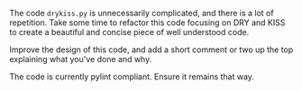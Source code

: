 
The code `drykiss.py` is unnecessarily complicated, and there is a lot of repetition. Take some time to refactor this code focusing on DRY and KISS to create a beautiful and concise piece of well understood code.

Improve the design of this code, and add a short comment or two up the top explaining what you've done and why.

The code is currently pylint compliant. Ensure it remains that way.